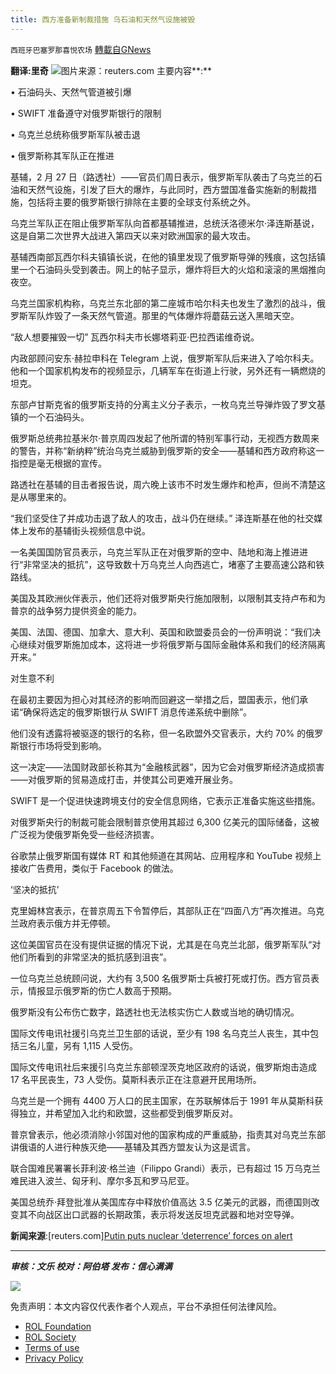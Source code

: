 ```yaml
---
title: 西方准备新制裁措施 乌石油和天然气设施被毁
---
```

`西班牙巴塞罗那喜悦农场` [轉載自GNews](https://gnews.org/zh-hans/2082498/)

**翻译:里奇**
![](https://assets.gnews.org/wp-content/uploads/2022/02/tempsnip西方准备新制裁措施-乌石油和天然气设施被毁.png)图片来源：reuters.com
主要内容**:**

• 石油码头、天然气管道被引爆

• SWIFT 准备遵守对俄罗斯银行的限制

• 乌克兰总统称俄罗斯军队被击退

• 俄罗斯称其军队正在推进

基辅，2 月 27 日（路透社）——官员们周日表示，俄罗斯军队袭击了乌克兰的石油和天然气设施，引发了巨大的爆炸，与此同时，西方盟国准备实施新的制裁措施，包括将主要的俄罗斯银行排除在主要的全球支付系统之外。

乌克兰军队正在阻止俄罗斯军队向首都基辅推进，总统沃洛德米尔·泽连斯基说，这是自第二次世界大战进入第四天以来对欧洲国家的最大攻击。

基辅西南部瓦西尔科夫镇镇长说，在他的镇里发现了俄罗斯导弹的残痕，这包括镇里一个石油码头受到袭击。网上的帖子显示，爆炸将巨大的火焰和滚滚的黑烟推向夜空。

乌克兰国家机构称，乌克兰东北部的第二座城市哈尔科夫也发生了激烈的战斗，俄罗斯军队炸毁了一条天然气管道。那里的气体爆炸将蘑菇云送入黑暗天空。

“敌人想要摧毁一切” 瓦西尔科夫市长娜塔莉亚·巴拉西诺维奇说。

内政部顾问安东·赫拉申科在 Telegram 上说，俄罗斯军队后来进入了哈尔科夫。他和一个国家机构发布的视频显示，几辆军车在街道上行驶，另外还有一辆燃烧的坦克。

东部卢甘斯克省的俄罗斯支持的分离主义分子表示，一枚乌克兰导弹炸毁了罗文基镇的一个石油码头。

俄罗斯总统弗拉基米尔·普京周四发起了他所谓的特别军事行动，无视西方数周来的警告，并称“新纳粹”统治乌克兰威胁到俄罗斯的安全——基辅和西方政府称这一指控是毫无根据的宣传。

路透社在基辅的目击者报告说，周六晚上该市不时发生爆炸和枪声，但尚不清楚这是从哪里来的。

“我们坚受住了并成功击退了敌人的攻击，战斗仍在继续。” 泽连斯基在他的社交媒体上发布的基辅街头视频信息中说。

一名美国国防官员表示，乌克兰军队正在对俄罗斯的空中、陆地和海上推进进行“非常坚决的抵抗”，这导致数十万乌克兰人向西逃亡，堵塞了主要高速公路和铁路线。

美国及其欧洲伙伴表示，他们还将对俄罗斯央行施加限制，以限制其支持卢布和为普京的战争努力提供资金的能力。

美国、法国、德国、加拿大、意大利、英国和欧盟委员会的一份声明说：“我们决心继续对俄罗斯施加成本，这将进一步将俄罗斯与国际金融体系和我们的经济隔离开来。”

对生意不利

在最初主要因为担心对其经济的影响而回避这一举措之后，盟国表示，他们承诺“确保将选定的俄罗斯银行从 SWIFT 消息传递系统中删除”。

他们没有透露将被驱逐的银行的名称，但一名欧盟外交官表示，大约 70% 的俄罗斯银行市场将受到影响。

这一决定——法国财政部长称其为“金融核武器”，因为它会对俄罗斯经济造成损害——对俄罗斯的贸易造成打击，并使其公司更难开展业务。

SWIFT 是一个促进快速跨境支付的安全信息网络，它表示正准备实施这些措施。

对俄罗斯央行的制裁可能会限制普京使用其超过 6,300 亿美元的国际储备，这被广泛视为使俄罗斯免受一些经济损害。

谷歌禁止俄罗斯国有媒体 RT 和其他频道在其网站、应用程序和 YouTube 视频上接收广告费用，类似于 Facebook 的做法。

‘坚决的抵抗’

克里姆林宫表示，在普京周五下令暂停后，其部队正在“四面八方”再次推进。乌克兰政府表示俄方并无停顿。

这位美国官员在没有提供证据的情况下说，尤其是在乌克兰北部，俄罗斯军队“对他们所看到的非常坚决的抵抗感到沮丧”。

一位乌克兰总统顾问说，大约有 3,500 名俄罗斯士兵被打死或打伤。西方官员表示，情报显示俄罗斯的伤亡人数高于预期。

俄罗斯没有公布伤亡数字，路透社也无法核实伤亡人数或当地的确切情况。

国际文传电讯社援引乌克兰卫生部的话说，至少有 198 名乌克兰人丧生，其中包括三名儿童，另有 1,115 人受伤。

国际文传电讯社后来援引乌克兰东部顿涅茨克地区政府的话说，俄罗斯炮击造成 17 名平民丧生，73 人受伤。莫斯科表示正在注意避开民用场所。

乌克兰是一个拥有 4400 万人口的民主国家，在苏联解体后于 1991 年从莫斯科获得独立，并希望加入北约和欧盟，这些都受到俄罗斯反对。

普京曾表示，他必须消除小邻国对他的国家构成的严重威胁，指责其对乌克兰东部讲俄语的人进行种族灭绝——基辅及其西方盟友认为这是谎言。

联合国难民署署长菲利波·格兰迪（Filippo Grandi）表示，已有超过 15 万乌克兰难民进入波兰、匈牙利、摩尔多瓦和罗马尼亚。

美国总统乔·拜登批准从美国库存中释放价值高达 3.5 亿美元的武器，而德国则改变其不向战区出口武器的长期政策，表示将发送反坦克武器和地对空导弹。

**新闻来源**:[reuters.com][Putin puts nuclear ‘deterrence’ forces on alert](https://www.reuters.com/world/europe/western-allies-expel-key-russian-banks-global-system-ukraine-fights-2022-02-27/)

* * *

***审核：文乐
校对：阿伯塔
发布：信心满满***

![](https://assets.gnews.org/wp-content/uploads/2022/02/西喜-9.jpeg)



 

免责声明：本文内容仅代表作者个人观点，平台不承担任何法律风险。

- [ROL Foundation](https://rolfoundation.org/)
- [ROL Society](https://rolsociety.org/)
- [Terms of use](https://gnews.org/terms-of-use-3/)
- [Privacy Policy](https://gnews.org/privacy-policy/)
